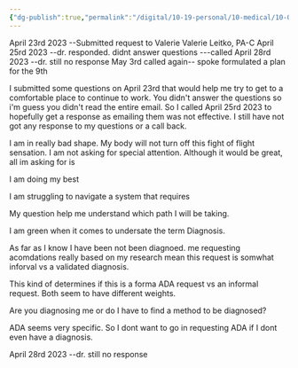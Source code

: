 ```yaml
---
{"dg-publish":true,"permalink":"/digital/10-19-personal/10-medical/10-02-long-covid/06-journal-of-events/","noteIcon":""}
---
```



April 23rd 2023 --Submitted request to Valerie Valerie Leitko, PA-C
April 25rd 2023 --dr. responded. didnt answer questions ---called 
April 28rd 2023 --dr. still no response
May 3rd  called again-- spoke formulated a plan for the 9th



I submitted some questions on April 23rd that would help me try to get to a comfortable place to continue to work.
You didn't answer the questions so i'm guess you didn't read the entire email.
So I called April 25rd 2023 to hopefully get a response as emailing them was not effective.
I still have not got any response to my questions or a call back. 


I am in really bad shape. My body will not turn off this fight of flight sensation. I am not asking for special attention. Although it would be great, all im asking for is 




I am doing my best


I am struggling to navigate a system that requires 















My question help me understand which path I will be taking.

I am green when it comes to undersate the term Diagnosis. 

As far as I know I have been not been diagnoed. me requesting acomdations really based on my research mean this request is somwhat inforval vs a validated diagnosis.

This kind of determines if this is a forma ADA request vs an informal request. Both seem to have different weights. 

Are you diagnosing me or do I have to find a method to be diagnosed?


ADA seems very specific. So I dont want to go in requesting ADA if I dont even have a diagnosis. 

April 28rd 2023 --dr. still no response